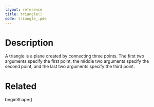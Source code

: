 ```yaml
---
layout: reference
title: triangle()
code: triangle_.pde
---
```


# Description

A triangle is a plane created by connecting three points. The first two arguments specify the first point, the middle two arguments specify the second point, and the last two arguments specify the third point. 

# Related

beginShape()
